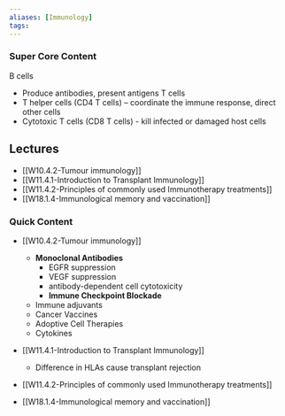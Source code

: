 ```yaml
---
aliases: [Immunology]
tags: 
---
```


### Super Core Content
B cells
- Produce antibodies, present antigens
T cells
- T helper cells (CD4 T cells) – coordinate the immune response, direct other cells
- Cytotoxic T cells (CD8 T cells) - kill infected or damaged host cells


## Lectures
- [[W10.4.2-Tumour immunology]]
- [[W11.4.1-Introduction to Transplant Immunology]]
- [[W11.4.2-Principles of commonly used Immunotherapy treatments]]
- [[W18.1.4-Immunological memory and vaccination]]
### Quick Content
- [[W10.4.2-Tumour immunology]]
	- **Monoclonal Antibodies**
		- EGFR suppression
		- VEGF suppression 
		- antibody-dependent cell cytotoxicity
		- **Immune Checkpoint Blockade**
	- Immune adjuvants
	- Cancer Vaccines
	- Adoptive Cell Therapies
	- Cytokines

- [[W11.4.1-Introduction to Transplant Immunology]]
	- Difference in HLAs cause transplant rejection
- [[W11.4.2-Principles of commonly used Immunotherapy treatments]]
- [[W18.1.4-Immunological memory and vaccination]]